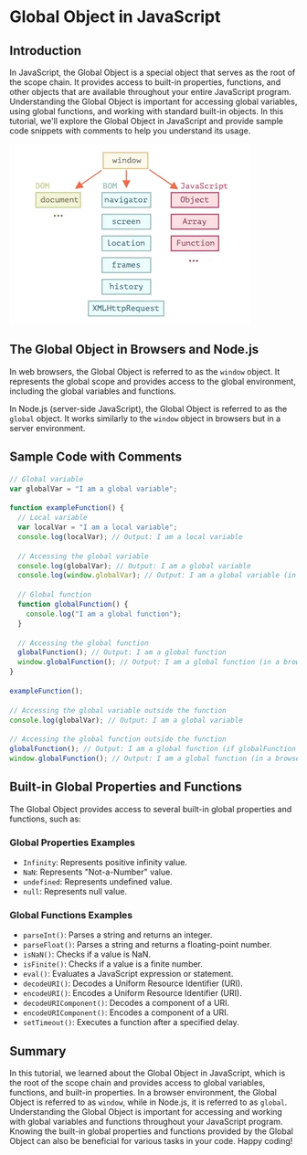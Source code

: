 # Global Object in JavaScript

## Introduction

In JavaScript, the Global Object is a special object that serves as the root of the scope chain. It provides access to built-in properties, functions, and other objects that are available throughout your entire JavaScript program. Understanding the Global Object is important for accessing global variables, using global functions, and working with standard built-in objects. 
In this tutorial, we'll explore the Global Object in JavaScript and provide sample code snippets with comments to help you understand its usage.

![Data Types](../Assets/JS/window_DOM_BOM.webp)
## The Global Object in Browsers and Node.js

In web browsers, the Global Object is referred to as the `window` object. It represents the global scope and provides access to the global environment, including the global variables and functions.

In Node.js (server-side JavaScript), the Global Object is referred to as the `global` object. It works similarly to the `window` object in browsers but in a server environment.

## Sample Code with Comments

```javascript
// Global variable
var globalVar = "I am a global variable";

function exampleFunction() {
  // Local variable
  var localVar = "I am a local variable";
  console.log(localVar); // Output: I am a local variable

  // Accessing the global variable
  console.log(globalVar); // Output: I am a global variable
  console.log(window.globalVar); // Output: I am a global variable (in a browser environment)

  // Global function
  function globalFunction() {
    console.log("I am a global function");
  }

  // Accessing the global function
  globalFunction(); // Output: I am a global function
  window.globalFunction(); // Output: I am a global function (in a browser environment)
}

exampleFunction();

// Accessing the global variable outside the function
console.log(globalVar); // Output: I am a global variable

// Accessing the global function outside the function
globalFunction(); // Output: I am a global function (if globalFunction is defined in the global scope)
window.globalFunction(); // Output: I am a global function (in a browser environment, if globalFunction is defined in the global scope)
```

## Built-in Global Properties and Functions

The Global Object provides access to several built-in global properties and functions, such as:

### Global Properties Examples

- `Infinity`: Represents positive infinity value.
- `NaN`: Represents "Not-a-Number" value.
- `undefined`: Represents undefined value.
- `null`: Represents null value.

### Global Functions Examples

- `parseInt()`: Parses a string and returns an integer.
- `parseFloat()`: Parses a string and returns a floating-point number.
- `isNaN()`: Checks if a value is NaN.
- `isFinite()`: Checks if a value is a finite number.
- `eval()`: Evaluates a JavaScript expression or statement.
- `decodeURI()`: Decodes a Uniform Resource Identifier (URI).
- `encodeURI()`: Encodes a Uniform Resource Identifier (URI).
- `decodeURIComponent()`: Decodes a component of a URI.
- `encodeURIComponent()`: Encodes a component of a URI.
- `setTimeout()`: Executes a function after a specified delay.

## Summary

In this tutorial, we learned about the Global Object in JavaScript, which is the root of the scope chain and provides access to global variables, functions, and built-in properties. In a browser environment, the Global Object is referred to as `window`, while in Node.js, it is referred to as `global`. Understanding the Global Object is important for accessing and working with global variables and functions throughout your JavaScript program. 
Knowing the built-in global properties and functions provided by the Global Object can also be beneficial for various tasks in your code. Happy coding!
